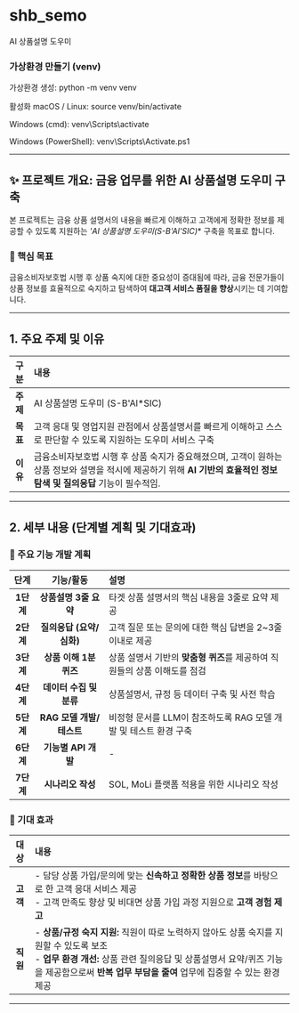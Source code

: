 # shb_semo
AI 상품설명 도우미

### 가상환경 만들기 (venv)
가상환경 생성:
python -m venv venv

활성화
macOS / Linux: source venv/bin/activate

Windows (cmd): venv\Scripts\activate

Windows (PowerShell): venv\Scripts\Activate.ps1


---

## ✨ 프로젝트 개요: 금융 업무를 위한 AI 상품설명 도우미 구축

본 프로젝트는 금융 상품 설명서의 내용을 빠르게 이해하고 고객에게 정확한 정보를 제공할 수 있도록 지원하는 **'AI 상품설명 도우미(S-B'Al*'SIC)** 구축을 목표로 합니다.

### 📌 핵심 목표

금융소비자보호법 시행 후 상품 숙지에 대한 중요성이 증대됨에 따라, 금융 전문가들이 상품 정보를 효율적으로 숙지하고 탐색하여 **대고객 서비스 품질을 향상**시키는 데 기여합니다.


---

## 1. 주요 주제 및 이유

| 구분 | 내용 |
| :---: | :--- |
| **주제** | AI 상품설명 도우미 (S-B'Al*SIC) |
| **목표** | 고객 응대 및 영업지원 관점에서 상품설명서를 빠르게 이해하고 스스로 판단할 수 있도록 지원하는 도우미 서비스 구축 |
| **이유** | 금융소비자보호법 시행 후 상품 숙지가 중요해졌으며, 고객이 원하는 상품 정보와 설명을 적시에 제공하기 위해 **AI 기반의 효율적인 정보 탐색 및 질의응답** 기능이 필수적임. |

---

## 2. 세부 내용 (단계별 계획 및 기대효과)

### 🚀 주요 기능 개발 계획

| 단계 | 기능/활동 | 설명 |
| :---: | :---: | :--- |
| **1단계** | **상품설명 3줄 요약** | 타겟 상품 설명서의 핵심 내용을 3줄로 요약 제공 |
| **2단계** | **질의응답 (요약/심화)** | 고객 질문 또는 문의에 대한 핵심 답변을 2~3줄 이내로 제공 |
| **3단계** | **상품 이해 1분 퀴즈** | 상품 설명서 기반의 **맞춤형 퀴즈**를 제공하여 직원들의 상품 이해도를 점검 |
| **4단계** | **데이터 수집 및 분류** | 상품설명서, 규정 등 데이터 구축 및 사전 학습 |
| **5단계** | **RAG 모델 개발/테스트** | 비정형 문서를 LLM이 참조하도록 RAG 모델 개발 및 테스트 환경 구축 |
| **6단계** | **기능별 API 개발** | - |
| **7단계** | **시나리오 작성** | SOL, MoLi 플랫폼 적용을 위한 시나리오 작성 |

### 🎯 기대 효과

| 대상 | 내용 |
| :---: | :--- |
| **고객** | - 담당 상품 가입/문의에 맞는 **신속하고 정확한 상품 정보**를 바탕으로 한 고객 응대 서비스 제공 <br> - 고객 만족도 향상 및 비대면 상품 가입 과정 지원으로 **고객 경험 제고** |
| **직원** | - **상품/규정 숙지 지원:** 직원이 따로 노력하지 않아도 상품 숙지를 지원할 수 있도록 보조 <br> - **업무 환경 개선:** 상품 관련 질의응답 및 상품설명서 요약/퀴즈 기능을 제공함으로써 **반복 업무 부담을 줄여** 업무에 집중할 수 있는 환경 제공 |

---
